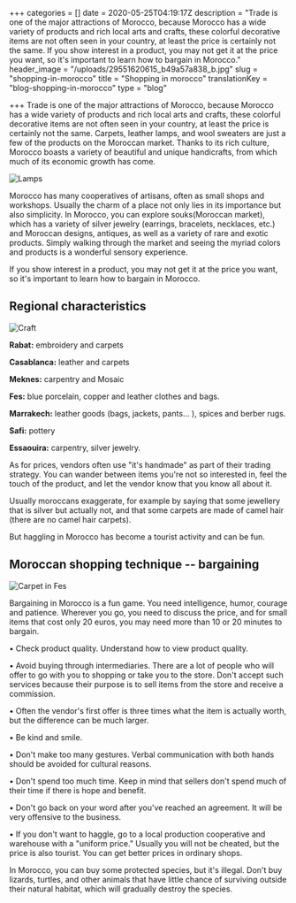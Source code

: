 +++
categories = []
date = 2020-05-25T04:19:17Z
description = "Trade is one of the major attractions of Morocco, because Morocco has a wide variety of products and rich local arts and crafts, these colorful decorative items are not often seen in your country, at least the price is certainly not the same. If you show interest in a product, you may not get it at the price you want, so it's important to learn how to bargain in Morocco."
header_image = "/uploads/29551620615_b49a57a838_b.jpg"
slug = "shopping-in-morocco"
title = "Shopping in morocco"
translationKey = "blog-shopping-in-morocco"
type = "blog"

+++
Trade is one of the major attractions of Morocco, because Morocco has a wide variety of products and rich local arts and crafts, these colorful decorative items are not often seen in your country, at least the price is certainly not the same. Carpets, leather lamps, and wool sweaters are just a few of the products on the Moroccan market. Thanks to its rich culture, Morocco boasts a variety of beautiful and unique handicrafts, from which much of its economic growth has come.

![Lamps](/uploads/4584392210_4d992930dc_b.jpg "Lamps")

Morocco has many cooperatives of artisans, often as small shops and workshops. Usually the charm of a place not only lies in its importance but also simplicity. In Morocco, you can explore souks(Moroccan market), which has a variety of silver jewelry (earrings, bracelets, necklaces, etc.) and Moroccan designs, antiques, as well as a variety of rare and exotic products. Simply walking through the market and seeing the myriad colors and products is a wonderful sensory experience.

If you show interest in a product, you may not get it at the price you want, so it's important to learn how to bargain in Morocco.

## **Regional characteristics**

![Craft](/uploads/225296083689.jpg "Craft")

**Rabat:** embroidery and carpets

**Casablanca:** leather and carpets

**Meknes:** carpentry and Mosaic

**Fes:** blue porcelain, copper and leather clothes and bags.

**Marrakech:** leather goods (bags, jackets, pants... ), spices and berber rugs.

**Safi:** pottery

**Essaouira:** carpentry, silver jewelry.

As for prices, vendors often use "it's handmade" as part of their trading strategy. You can wander between items you're not so interested in, feel the touch of the product, and let the vendor know that you know all about it.

Usually moroccans exaggerate, for example by saying that some jewellery that is silver but actually not, and that some carpets are made of camel hair (there are no camel hair carpets).

But haggling in Morocco has become a tourist activity and can be fun.

## **Moroccan shopping technique -- bargaining**

![Carpet in Fes](/uploads/24fez-carpets.jpg "Carpet in Fes")

Bargaining in Morocco is a fun game. You need intelligence, humor, courage and patience. Wherever you go, you need to discuss the price, and for small items that cost only 20 euros, you may need more than 10 or 20 minutes to bargain.

• Check product quality. Understand how to view product quality.

• Avoid buying through intermediaries. There are a lot of people who will offer to go with you to shopping or take you to the store. Don't accept such services because their purpose is to sell items from the store and receive a commission.

• Often the vendor's first offer is three times what the item is actually worth, but the difference can be much larger.

• Be kind and smile.

• Don't make too many gestures. Verbal communication with both hands should be avoided for cultural reasons.

• Don't spend too much time. Keep in mind that sellers don't spend much of their time if there is hope and benefit.

• Don't go back on your word after you've reached an agreement. It will be very offensive to the business.

• If you don't want to haggle, go to a local production cooperative and warehouse with a "uniform price." Usually you will not be cheated, but the price is also tourist. You can get better prices in ordinary shops.

In Morocco, you can buy some protected species, but it's illegal. Don't buy lizards, turtles, and other animals that have little chance of surviving outside their natural habitat, which will gradually destroy the species.